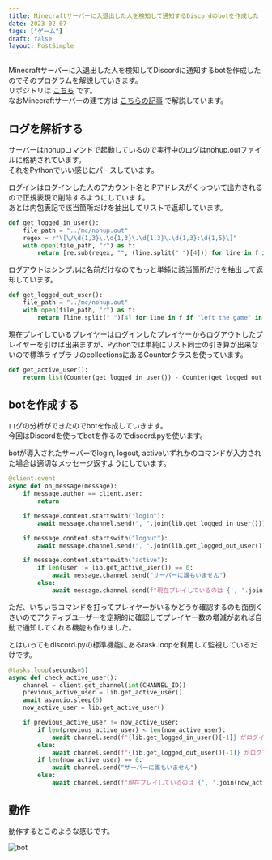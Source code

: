 ```yaml
---
title: Minecraftサーバーに入退出した人を検知して通知するDiscordのbotを作成した
date: 2023-02-07
tags: ["ゲーム"]
draft: false
layout: PostSimple
---
```


Minecraftサーバーに入退出した人を検知してDiscordに通知するbotを作成したのでそのプログラムを解説していきます。  
リポジトリは
[こちら](https://github.com/yashikota/minecraft-server-bot)
です。  
なおMinecraftサーバーの建て方は
[こちらの記事](https://yashikota.com/blog/minecraft-server)
で解説しています。  

## ログを解析する

サーバーはnohupコマンドで起動しているので実行中のログはnohup.outファイルに格納されています。  
それをPythonでいい感じにパースしています。  

ログインはログインした人のアカウント名とIPアドレスがくっついて出力されるので正規表現で削除するようにしています。  
あとは内包表記で該当箇所だけを抽出してリストで返却しています。  

```py
def get_logged_in_user():
    file_path = "../mc/nohup.out"
    regex = r"\[\/\d{1,3}\.\d{1,3}\.\d{1,3}\.\d{1,3}:\d{1,5}\]"
    with open(file_path, "r") as f:
        return [re.sub(regex, "", (line.split(" ")[4])) for line in f if "logged in with entity" in line]
```

ログアウトはシンプルに名前だけなのでもっと単純に該当箇所だけを抽出して返却しています。  

```py
def get_logged_out_user():
    file_path = "../mc/nohup.out"
    with open(file_path, "r") as f:
        return [line.split(" ")[4] for line in f if "left the game" in line]
```

現在プレイしているプレイヤーはログインしたプレイヤーからログアウトしたプレイヤーを引けば出来ますが、Pythonでは単純にリスト同士の引き算が出来ないので標準ライブラリのcollectionsにあるCounterクラスを使っています。  

```py
def get_active_user():
    return list(Counter(get_logged_in_user()) - Counter(get_logged_out_user()))
```

## botを作成する

ログの分析ができたのでbotを作成していきます。  
今回はDiscordを使ってbotを作るのでdiscord.pyを使います。  

botが導入されたサーバーでlogin, logout, activeいずれかのコマンドが入力された場合は適切なメッセージ返すようにしています。  

```py
@client.event
async def on_message(message):
    if message.author == client.user:
        return

    if message.content.startswith("login"):
        await message.channel.send(", ".join(lib.get_logged_in_user()))

    if message.content.startswith("logout"):
        await message.channel.send(", ".join(lib.get_logged_out_user()))

    if message.content.startswith("active"):
        if len(user := lib.get_active_user()) == 0:
            await message.channel.send("サーバーに誰もいません")
        else:
            await message.channel.send(f"現在プレイしているのは {', '.join(user)} です")
```

ただ、いちいちコマンドを打ってプレイヤーがいるかどうか確認するのも面倒くさいのでアクティブユーザーを定期的に確認してプレイヤー数の増減があれば自動で通知してくれる機能も作りました。  

とはいってもdiscord.pyの標準機能にあるtask.loopを利用して監視しているだけです。  

```py
@tasks.loop(seconds=5)
async def check_active_user():
    channel = client.get_channel(int(CHANNEL_ID))
    previous_active_user = lib.get_active_user()
    await asyncio.sleep(5)
    now_active_user = lib.get_active_user()

    if previous_active_user != now_active_user:
        if len(previous_active_user) < len(now_active_user):
            await channel.send(f"{lib.get_logged_in_user()[-1]} がログインしました")
        else:
            await channel.send(f"{lib.get_logged_out_user()[-1]} がログアウトしました")
        if len(now_active_user) == 0:
            await channel.send("サーバーに誰もいません")
        else:
            await channel.send(f"現在プレイしているのは {', '.join(now_active_user)} です")
```

## 動作

動作するとこのような感じです。  

![bot](/static/images/minecraft-bot.png)
